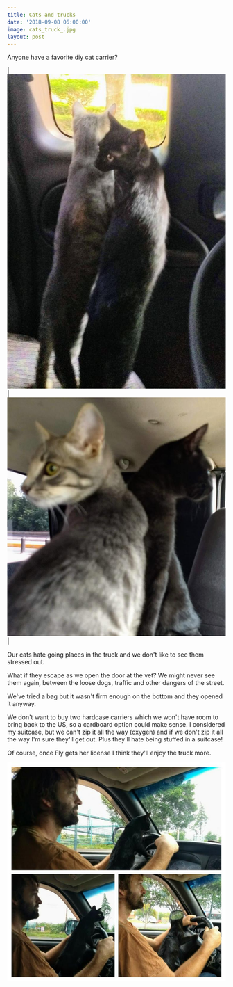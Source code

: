 ```yaml
---
title: Cats and trucks
date: '2018-09-08 06:00:00'
image: cats_truck_.jpg
layout: post
---
```


Anyone have a favorite diy cat carrier?

| [![](/images/cats_truck2_.jpg)](/images/cats_truck2.jpg) | [![](/images/cats_truck3_.jpg)](/images/cats_truck3.jpg) |

Our cats hate going places in the truck and we don't like to see them stressed out.

What if they escape as we open the door at the vet? We might never see them again, between the loose dogs, traffic and other dangers of the street.

We've tried a bag but it wasn't firm enough on the bottom and they opened it anyway.

We don't want to buy two hardcase carriers which we won't have room to bring back to the US, so a cardboard option could make sense. I considered my suitcase, but we can't zip it all the way (oxygen) and if we don't zip it all the way I'm sure they'll get out. Plus they'll hate being stuffed in a suitcase!

Of course, once Fly gets her license I think they'll enjoy the truck more.

[![](/images/fly_driving_.jpg)](/images/fly_driving.jpg)